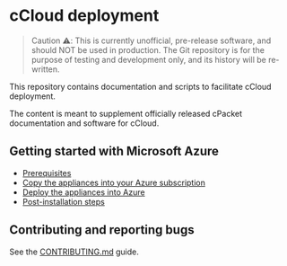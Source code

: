 # cCloud deployment

> Caution ⚠️: This is currently unofficial, pre-release software, and should NOT be used in production. The Git repository is for the purpose of testing and development only, and its history will be re-written.

This repository contains documentation and scripts to facilitate cCloud deployment.

The content is meant to supplement officially released cPacket documentation and software for cCloud.

## Getting started with Microsoft Azure

- [Prerequisites](docs/prerequisites.md)
- [Copy the appliances into your Azure subscription](/automations/ccloud-azure-images/README.md)
- [Deploy the appliances into Azure](/automations/capture-net/README.md)
- [Post-installation steps](docs/post-installation.md)

## Contributing and reporting bugs

See the [CONTRIBUTING.md](docs/CONTRIBUTING.md) guide.
